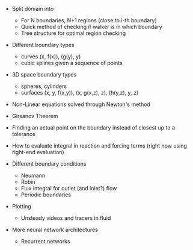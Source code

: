 - Split domain into 
  + For N boundaries, N+1 regions (close to i-th boundary)
  + Quick method of checking if walker is in which boundary
  + Tree structure for optimal region checking
  
- Different boundary types
  + curves (x, f(x)), (g(y), y)
  + cubic splines given a sequence of points
  
- 3D space boundary types
  + spheres, cylinders
  + surfaces (x, y, f(x,y)), (x, g(x,z), z), (h(y,z), y, z)
  
- Non-Linear equations solved through Newton's method

- Girsanov Theorem

- Finding an actual point on the boundary instead of closest up to a tolerance

- How to evaluate integral in reaction and forcing terms (right now using right-end evaluation)

- Different boundary conditions
  + Neumann
  + Robin
  + Flux integral for outlet (and inlet?) flow
  + Periodic boundaries
  
- Plotting
  + Unsteady videos and tracers in fluid
  
- More neural network architectures
  + Recurrent networks
   
